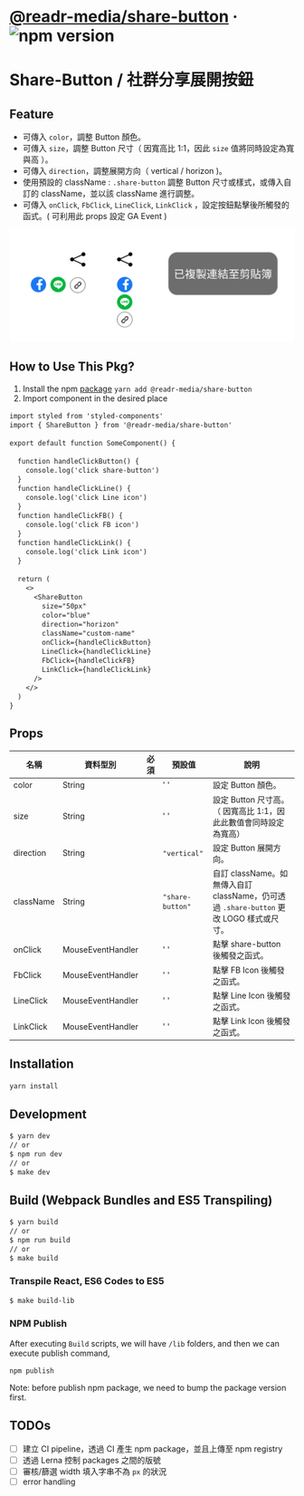 # [@readr-media/share-button](https://www.npmjs.com/package/@readr-media/share-button) &middot; ![npm version](https://img.shields.io/npm/v/@readr-media/share-button.svg?style=flat)

# Share-Button / 社群分享展開按鈕

## Feature

- 可傳入 `color`，調整 Button 顏色。
- 可傳入 `size`，調整 Button 尺寸（ 因寬高比 1:1，因此 `size` 值將同時設定為寬與高 ）。
- 可傳入 `direction`，調整展開方向（ vertical / horizon )。
- 使用預設的 className : `.share-button` 調整 Button 尺寸或樣式，或傳入自訂的 className，並以該 className 進行調整。
- 可傳入 `onClick`, `FbClick`, `LineClick`, `LinkClick` ，設定按鈕點擊後所觸發的函式。( 可利用此 props 設定 GA Event )

![share button](./imgs/share-button.svg)

## How to Use This Pkg?

1. Install the npm [package](https://www.npmjs.com/package/@readr-media/share-button)
   `yarn add @readr-media/share-button`
2. Import component in the desired place

```
import styled from 'styled-components'
import { ShareButton } from '@readr-media/share-button'

export default function SomeComponent() {

  function handleClickButton() {
    console.log('click share-button')
  }
  function handleClickLine() {
    console.log('click Line icon')
  }
  function handleClickFB() {
    console.log('click FB icon')
  }
  function handleClickLink() {
    console.log('click Link icon')
  }

  return (
    <>
      <ShareButton
        size="50px"
        color="blue"
        direction="horizon"
        className="custom-name"
        onClick={handleClickButton}
        LineClick={handleClickLine}
        FbClick={handleClickFB}
        LinkClick={handleClickLink}
      />
    </>
  )
}
```

## Props

| 名稱      | 資料型別          | 必須 | 預設值           | 說明                                                                                    |
| --------- | ----------------- | ---- | ---------------- | --------------------------------------------------------------------------------------- |
| color     | String            |      | ' '              | 設定 Button 顏色。                                                                      |
| size      | String            |      | ' '              | 設定 Button 尺寸高。（ 因寬高比 1:1，因此此數值會同時設定為寬高）                       |
| direction | String            |      | `"vertical"`     | 設定 Button 展開方向。                                                                  |
| className | String            |      | `"share-button"` | 自訂 className。如無傳入自訂 className，仍可透過 `.share-button` 更改 LOGO 樣式或尺寸。 |
| onClick   | MouseEventHandler |      | ' '              | 點擊 share-button 後觸發之函式。                                                        |
| FbClick   | MouseEventHandler |      | ' '              | 點擊 FB Icon 後觸發之函式。                                                             |
| LineClick | MouseEventHandler |      | ' '              | 點擊 Line Icon 後觸發之函式。                                                           |
| LinkClick | MouseEventHandler |      | ' '              | 點擊 Link Icon 後觸發之函式。                                                           |

## Installation

`yarn install`

## Development

```
$ yarn dev
// or
$ npm run dev
// or
$ make dev
```

## Build (Webpack Bundles and ES5 Transpiling)

```
$ yarn build
// or
$ npm run build
// or
$ make build
```

### Transpile React, ES6 Codes to ES5

```
$ make build-lib
```

### NPM Publish

After executing `Build` scripts, we will have `/lib` folders,
and then we can execute publish command,

```
npm publish
```

Note: before publish npm package, we need to bump the package version first.

## TODOs

- [ ] 建立 CI pipeline，透過 CI 產生 npm package，並且上傳至 npm registry
- [ ] 透過 Lerna 控制 packages 之間的版號
- [ ] 審核/篩選 width 填入字串不為 `px` 的狀況
- [ ] error handling

